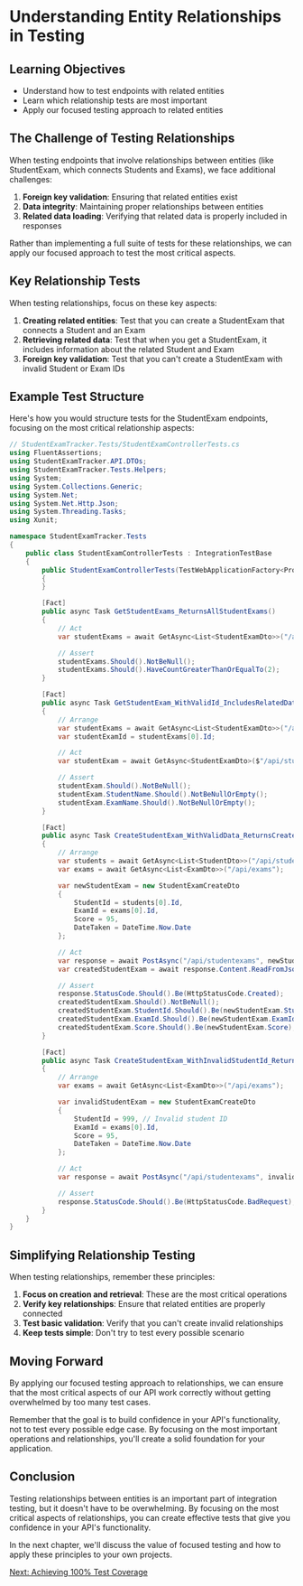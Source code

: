 # Understanding Entity Relationships in Testing

## Learning Objectives
- Understand how to test endpoints with related entities
- Learn which relationship tests are most important
- Apply our focused testing approach to related entities

## The Challenge of Testing Relationships

When testing endpoints that involve relationships between entities (like StudentExam, which connects Students and Exams), we face additional challenges:

1. **Foreign key validation**: Ensuring that related entities exist
2. **Data integrity**: Maintaining proper relationships between entities
3. **Related data loading**: Verifying that related data is properly included in responses

Rather than implementing a full suite of tests for these relationships, we can apply our focused approach to test the most critical aspects.

## Key Relationship Tests

When testing relationships, focus on these key aspects:

1. **Creating related entities**: Test that you can create a StudentExam that connects a Student and an Exam
2. **Retrieving related data**: Test that when you get a StudentExam, it includes information about the related Student and Exam
3. **Foreign key validation**: Test that you can't create a StudentExam with invalid Student or Exam IDs

## Example Test Structure

Here's how you would structure tests for the StudentExam endpoints, focusing on the most critical relationship aspects:

```csharp
// StudentExamTracker.Tests/StudentExamControllerTests.cs
using FluentAssertions;
using StudentExamTracker.API.DTOs;
using StudentExamTracker.Tests.Helpers;
using System;
using System.Collections.Generic;
using System.Net;
using System.Net.Http.Json;
using System.Threading.Tasks;
using Xunit;

namespace StudentExamTracker.Tests
{
    public class StudentExamControllerTests : IntegrationTestBase
    {
        public StudentExamControllerTests(TestWebApplicationFactory<Program> factory) : base(factory)
        {
        }

        [Fact]
        public async Task GetStudentExams_ReturnsAllStudentExams()
        {
            // Act
            var studentExams = await GetAsync<List<StudentExamDto>>("/api/studentexams");

            // Assert
            studentExams.Should().NotBeNull();
            studentExams.Should().HaveCountGreaterThanOrEqualTo(2);
        }

        [Fact]
        public async Task GetStudentExam_WithValidId_IncludesRelatedData()
        {
            // Arrange
            var studentExams = await GetAsync<List<StudentExamDto>>("/api/studentexams");
            var studentExamId = studentExams[0].Id;

            // Act
            var studentExam = await GetAsync<StudentExamDto>($"/api/studentexams/{studentExamId}");

            // Assert
            studentExam.Should().NotBeNull();
            studentExam.StudentName.Should().NotBeNullOrEmpty();
            studentExam.ExamName.Should().NotBeNullOrEmpty();
        }

        [Fact]
        public async Task CreateStudentExam_WithValidData_ReturnsCreatedStudentExam()
        {
            // Arrange
            var students = await GetAsync<List<StudentDto>>("/api/students");
            var exams = await GetAsync<List<ExamDto>>("/api/exams");

            var newStudentExam = new StudentExamCreateDto
            {
                StudentId = students[0].Id,
                ExamId = exams[0].Id,
                Score = 95,
                DateTaken = DateTime.Now.Date
            };

            // Act
            var response = await PostAsync("/api/studentexams", newStudentExam);
            var createdStudentExam = await response.Content.ReadFromJsonAsync<StudentExamDto>();

            // Assert
            response.StatusCode.Should().Be(HttpStatusCode.Created);
            createdStudentExam.Should().NotBeNull();
            createdStudentExam.StudentId.Should().Be(newStudentExam.StudentId);
            createdStudentExam.ExamId.Should().Be(newStudentExam.ExamId);
            createdStudentExam.Score.Should().Be(newStudentExam.Score);
        }

        [Fact]
        public async Task CreateStudentExam_WithInvalidStudentId_ReturnsBadRequest()
        {
            // Arrange
            var exams = await GetAsync<List<ExamDto>>("/api/exams");

            var invalidStudentExam = new StudentExamCreateDto
            {
                StudentId = 999, // Invalid student ID
                ExamId = exams[0].Id,
                Score = 95,
                DateTaken = DateTime.Now.Date
            };

            // Act
            var response = await PostAsync("/api/studentexams", invalidStudentExam);

            // Assert
            response.StatusCode.Should().Be(HttpStatusCode.BadRequest);
        }
    }
}
```

## Simplifying Relationship Testing

When testing relationships, remember these principles:

1. **Focus on creation and retrieval**: These are the most critical operations
2. **Verify key relationships**: Ensure that related entities are properly connected
3. **Test basic validation**: Verify that you can't create invalid relationships
4. **Keep tests simple**: Don't try to test every possible scenario

## Moving Forward

By applying our focused testing approach to relationships, we can ensure that the most critical aspects of our API work correctly without getting overwhelmed by too many test cases.

Remember that the goal is to build confidence in your API's functionality, not to test every possible edge case. By focusing on the most important operations and relationships, you'll create a solid foundation for your application.

## Conclusion

Testing relationships between entities is an important part of integration testing, but it doesn't have to be overwhelming. By focusing on the most critical aspects of relationships, you can create effective tests that give you confidence in your API's functionality.

In the next chapter, we'll discuss the value of focused testing and how to apply these principles to your own projects.

[Next: Achieving 100% Test Coverage](./testy-coverage.md)